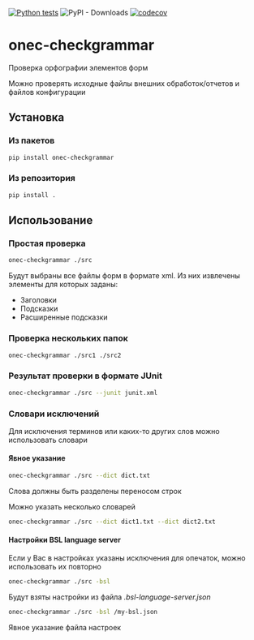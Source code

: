 [![Python tests](https://github.com/kontur-1c/onec-checkgrammar/actions/workflows/tests.yml/badge.svg)](https://github.com/kontur-1c/onec-checkgrammar/actions/workflows/tests.yml)
![PyPI - Downloads](https://img.shields.io:/pypi/dm/onec-checkgrammar)
[![codecov](https://codecov.io/gh/kontur-1c/onec-checkgrammar/branch/main/graph/badge.svg?token=GE7JETHL4C)](https://codecov.io/gh/kontur-1c/onec-checkgrammar)

# onec-checkgrammar

Проверка орфографии элементов форм

Можно проверять исходные файлы внешних обработок/отчетов и файлов конфигурации

## Установка

### Из пакетов

```bash
pip install onec-checkgrammar
```

### Из репозитория

```bash
pip install .
```

## Использование

### Простая проверка

```bash
onec-checkgrammar ./src
```

Будут выбраны все файлы форм в формате xml. Из них извлечены элементы для которых заданы:
* Заголовки
* Подсказки
* Расширенные подсказки

### Проверка нескольких папок

```bash
onec-checkgrammar ./src1 ./src2
```

### Результат проверки в формате JUnit 

```bash
onec-checkgrammar ./src --junit junit.xml
```

### Словари исключений

Для исключения терминов или каких-то других слов можно использовать словари

#### Явное указание

```bash
onec-checkgrammar ./src --dict dict.txt
```

Слова должны быть разделены переносом строк

Можно указать несколько словарей

```bash
onec-checkgrammar ./src --dict dict1.txt --dict dict2.txt
```

#### Настройки BSL language server

Если у Вас в настройках указаны исключения для опечаток, можно использовать их повторно

```bash
onec-checkgrammar ./src -bsl
```

Будут взяты настройки из файла *.bsl-language-server.json*

```bash
onec-checkgrammar ./src -bsl /my-bsl.json
```

Явное указание файла настроек



